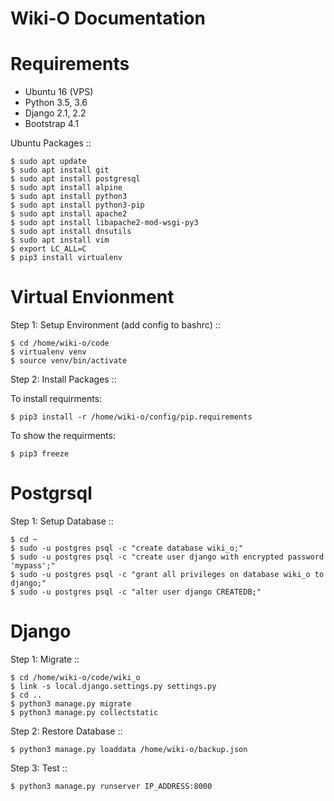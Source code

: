 <!-- __      __    __               ___
    /  \    /  \__|  | _ __        /   \
    \   \/\/   /  |  |/ /  |  __  |  |  |
     \        /|  |    <|  | |__| |  |  |
      \__/\__/ |__|__|__\__|       \___/

A web service for sharing opinions and avoiding arguments

@file       README.md
@brief      The help file for this project
@copyright  GNU Public License, 2018
@authors    Frank Imeson
-->

Wiki-O Documentation
=======================================

Requirements
============

- Ubuntu 16 (VPS)
- Python 3.5, 3.6
- Django 2.1, 2.2
- Bootstrap 4.1

Ubuntu Packages
::

    $ sudo apt update
    $ sudo apt install git
    $ sudo apt install postgresql
    $ sudo apt install alpine
    $ sudo apt install python3
    $ sudo apt install python3-pip
    $ sudo apt install apache2 
    $ sudo apt install libapache2-mod-wsgi-py3
    $ sudo apt install dnsutils
    $ sudo apt install vim
    $ export LC_ALL=C
    $ pip3 install virtualenv


Virtual Envionment
==================

Step 1: Setup Environment (add config to bashrc)
::

    $ cd /home/wiki-o/code
    $ virtualenv venv
    $ source venv/bin/activate

Step 2: Install Packages
::

  To install requirments:

    $ pip3 install -r /home/wiki-o/config/pip.requirements

  To show the requirments:

    $ pip3 freeze


Postgrsql
============

Step 1: Setup Database
::

    $ cd ~
    $ sudo -u postgres psql -c "create database wiki_o;"
    $ sudo -u postgres psql -c "create user django with encrypted password 'mypass';"
    $ sudo -u postgres psql -c "grant all privileges on database wiki_o to django;"
    $ sudo -u postgres psql -c "alter user django CREATEDB;"



Django
============

Step 1: Migrate
::

    $ cd /home/wiki-o/code/wiki_o
    $ link -s local.django.settings.py settings.py
    $ cd ..
    $ python3 manage.py migrate
    $ python3 manage.py collectstatic

Step 2: Restore Database
::

    $ python3 manage.py loaddata /home/wiki-o/backup.json

Step 3: Test
::

    $ python3 manage.py runserver IP_ADDRESS:8000
